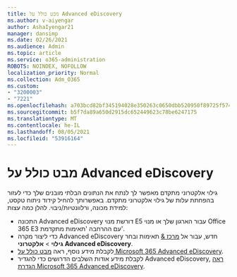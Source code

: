 ```yaml
---
title: מבט כולל על Advanced eDiscovery
ms.author: v-aiyengar
author: AshaIyengar21
manager: dansimp
ms.date: 02/26/2021
ms.audience: Admin
ms.topic: article
ms.service: o365-administration
ROBOTS: NOINDEX, NOFOLLOW
localization_priority: Normal
ms.collection: Adm_O365
ms.custom:
- "3200003"
- "7221"
ms.openlocfilehash: a703bcd82bf345194028e350263c0650dbb520950f89725f57442c9c8c22035c
ms.sourcegitcommit: b5f7da89a650d2915dc652449623c78be6247175
ms.translationtype: MT
ms.contentlocale: he-IL
ms.lasthandoff: 08/05/2021
ms.locfileid: "53916164"
---
```

# <a name="overview-of-advanced-ediscovery"></a>מבט כולל על Advanced eDiscovery

גילוי אלקטרוני מתקדם מאפשר לך לנתח את הנתונים הבלתי מובנים שלך כדי לעזור בהפחתת עלות של גילוי אלקטרוני מתקדם. באפשרותך להחיל קידוד ניתוח טקסט, למידת מכונה, ורלוונטיות/ניבוי. להלן כמה עצות:

- התכונה Advanced eDiscovery דורשת מנוי E5 עבור הארגון שלך או מנוי Office 365 E3 עם ההרחבה 'תאימות מתקדמת'.
- כדי ליצור מקרה Advanced eDiscovery חדש, עבור אל [מרכז &](https://go.microsoft.com/fwlink/p/?linkid=2077143) תאימות ובחר **גילוי**  >  **אלקטרוני Advanced eDiscovery**.
- לקבלת מידע נוסף, ראה [מבט כולל על Microsoft 365 Advanced eDiscovery](https://go.microsoft.com/fwlink/?linkid=2101588).
- לקבלת מידע אודות השלבים הדרושים כדי להגדיר Advanced eDiscovery, [ראה הגדרת Microsoft 365 Advanced eDiscovery](https://go.microsoft.com/fwlink/?linkid=2122672).